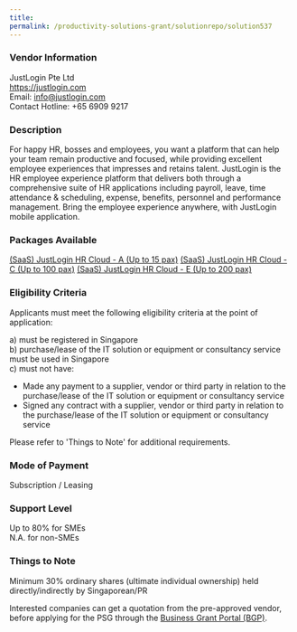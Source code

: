 ```yaml
---
title: 
permalink: /productivity-solutions-grant/solutionrepo/solution537
---
```


### Vendor Information
JustLogin Pte Ltd<br>https://justlogin.com<br>Email: info@justlogin.com<br>Contact Hotline: +65 6909 9217

### Description

For happy HR, bosses and employees, you want a platform that can help your team remain productive and focused, while providing excellent employee experiences that impresses and retains talent. JustLogin is the HR employee experience platform that delivers both through a comprehensive suite of HR applications including payroll, leave, time attendance & scheduling, expense, benefits, personnel and performance management. Bring the employee experience anywhere, with JustLogin mobile application.

### Packages Available

<a href='https://www.gobusiness.gov.sg/images/psg/JustLogin_20200020_Annex_3_20200625143805_Part_1.pdf' target='_blank'>(SaaS) JustLogin HR Cloud - A (Up to 15 pax)</a>
<a href='https://www.gobusiness.gov.sg/images/psg/JustLogin_20200020_Annex_3_20200625143805_Part_3.pdf' target='_blank'>(SaaS) JustLogin HR Cloud - C (Up to 100 pax)</a>
<a href='https://www.gobusiness.gov.sg/images/psg/JustLogin_20200020_Annex_3_20200625143805_Part_5.pdf' target='_blank'>(SaaS) JustLogin HR Cloud - E (Up to 200 pax)</a>

### Eligibility Criteria

Applicants must meet the following eligibility criteria at the point of application:

a) must be registered in Singapore <br>
b) purchase/lease of the IT solution or equipment or consultancy service must be used in Singapore <br>
c) must not have:
- Made any payment to a supplier, vendor or third party in relation to the purchase/lease of the IT solution or equipment or consultancy service
- Signed any contract with a supplier, vendor or third party in relation to the purchase/lease of the IT solution or equipment or consultancy service

Please refer to 'Things to Note' for additional requirements.

### Mode of Payment
Subscription / Leasing

### Support Level
Up to 80% for SMEs <br>
N.A. for non-SMEs

### Things to Note
Minimum 30% ordinary shares (ultimate individual ownership) held directly/indirectly by Singaporean/PR

Interested companies can get a quotation from the pre-approved vendor, before applying for the PSG through the <a target='_blank' href='https://www.businessgrants.gov.sg/'>Business Grant Portal (BGP)</a>.
